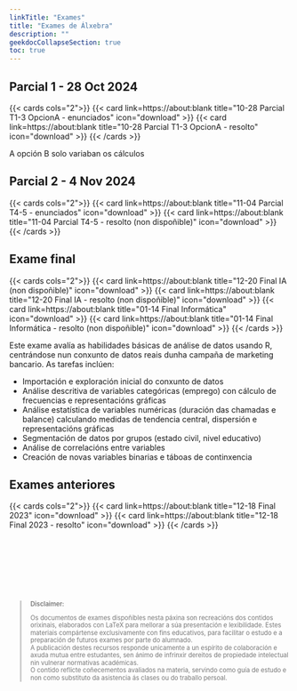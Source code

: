```yaml
---
linkTitle: "Exames"
title: "Exames de Álxebra"
description: ""
geekdocCollapseSection: true
toc: true
---
```



## Parcial 1 - 28 Oct 2024

{{< cards cols="2">}}
  {{< card link=https://about:blank 
  title="10-28 Parcial T1-3 OpcionA - enunciados" 
  icon="download" >}}
  {{< card link=https://about:blank 
  title="10-28 Parcial T1-3 OpcionA - resolto" 
  icon="download" >}}
{{< /cards >}}

A opción B solo variaban os cálculos


## Parcial 2 - 4 Nov 2024

{{< cards cols="2">}}
  {{< card link=https://about:blank 
  title="11-04 Parcial T4-5 - enunciados" 
  icon="download" >}}
  {{< card link=https://about:blank 
  title="11-04 Parcial T4-5 - resolto (non dispoñible)" 
  icon="download" >}}
{{< /cards >}}

## Exame final
{{< cards cols="2">}}
  {{< card link=https://about:blank 
  title="12-20 Final IA (non dispoñible)" 
  icon="download" >}}
  {{< card link=https://about:blank 
  title="12-20 Final IA - resolto (non dispoñible)" 
  icon="download" >}}
  {{< card link=https://about:blank
  title="01-14 Final Informática" 
  icon="download" >}}
  {{< card link=https://about:blank 
  title="01-14 Final Informática - resolto (non dispoñible)" 
  icon="download" >}}
{{< /cards >}}

Este exame avalía as habilidades básicas de análise de datos usando R, centrándose nun conxunto de datos reais dunha campaña de marketing bancario. As tarefas inclúen:

- Importación e exploración inicial do conxunto de datos
- Análise descritiva de variables categóricas (emprego) con cálculo de frecuencias e representacións gráficas
- Análise estatística de variables numéricas (duración das chamadas e balance) calculando medidas de tendencia central, dispersión e representacións gráficas
- Segmentación de datos por grupos (estado civil, nivel educativo)
- Análise de correlacións entre variables
- Creación de novas variables binarias e táboas de continxencia


## Exames anteriores
{{< cards cols="2">}}
  {{< card link=https://about:blank 
  title="12-18 Final 2023" 
  icon="download" >}}
  {{< card link=https://about:blank 
  title="12-18 Final 2023 - resolto" 
  icon="download" >}}
{{< /cards >}}

<div style="margin-top: 8rem;">
  <blockquote style="font-size: 0.7rem; color: #777; border-left: 3px solid #ccc; padding-left: 1rem; line-height: 1.2;">
    <p style="font-weight: 600; margin-bottom: 0.3rem;">Disclaimer:</p>

Os documentos de exames dispoñibles nesta páxina son recreacións dos contidos orixinais, elaborados con LaTeX para mellorar a súa presentación e lexibilidade.
Estes materiais compártense exclusivamente con fins educativos, para facilitar o estudo e a preparación de futuros exames por parte do alumnado. \
A publicación destes recursos responde unicamente a un espírito de colaboración e axuda mutua entre estudantes, sen ánimo de infrinxir dereitos de propiedade intelectual nin vulnerar normativas académicas. \
O contido reflicte coñecementos avaliados na materia, servindo como guía de estudo e non como substituto da asistencia ás clases ou do traballo persoal.

  </blockquote>
</div>